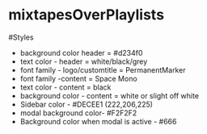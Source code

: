 # mixtapesOverPlaylists

#Styles

* background color header = #d234f0
* text color - header = white/black/grey
* font family - logo/customtitle = PermanentMarker
* font family -content = Space Mono
* text color - content = black
* background color - content = white or slight off white
* Sidebar color - #DECEE1 (222,206,225)
* modal background color- #F2F2F2
* Background color when modal is active - #666
